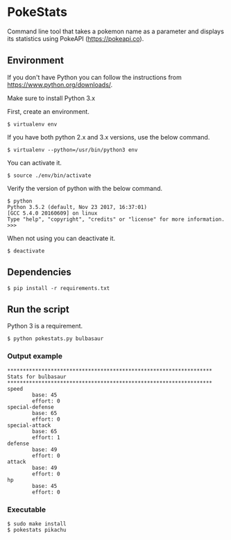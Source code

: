 # PokeStats

Command line tool that takes a pokemon name as a parameter and displays its statistics using PokeAPI (https://pokeapi.co).

## Environment

If you don't have Python you can follow the instructions from https://www.python.org/downloads/.

Make sure to install Python 3.x

First, create an environment.
```
$ virtualenv env
```
If you have both python 2.x and 3.x versions, use the below command.
```
$ virtualenv --python=/usr/bin/python3 env
```
You can activate it.
```
$ source ./env/bin/activate
```
Verify the version of python with the below command.
```
$ python
Python 3.5.2 (default, Nov 23 2017, 16:37:01)
[GCC 5.4.0 20160609] on linux
Type "help", "copyright", "credits" or "license" for more information.
>>>
```
When not using you can deactivate it.
```
$ deactivate
```
## Dependencies

```
$ pip install -r requirements.txt
```

## Run the script

Python 3 is a requirement.

```
$ python pokestats.py bulbasaur
```

### Output example

```
******************************************************************
Stats for bulbasaur
******************************************************************
speed
        base: 45
        effort: 0
special-defense
        base: 65
        effort: 0
special-attack
        base: 65
        effort: 1
defense
        base: 49
        effort: 0
attack
        base: 49
        effort: 0
hp
        base: 45
        effort: 0
```

### Executable

```
$ sudo make install
$ pokestats pikachu
```
